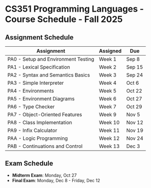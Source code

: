 # CS351 Programming Languages - Course Schedule - Fall 2025

## Assignment Schedule

| Assignment | Assigned | Due |
| ---------- | -------- | --- |
| PA0 - Setup and Environment Testing | Week 1 | Sep 8 |
| PA1 - Lexical Specification | Week 2 | Sep 15 |
| PA2 - Syntax and Semantics Basics | Week 3 | Sep 24 |
| PA3 - Simple Interpreter | Week 4 | Oct 6 |
| PA4 - Environments | Week 5 | Oct 22 |
| PA5 - Environment Diagrams | Week 6 | Oct 27 |
| PA6 - Type Checker | Week 7 | Oct 29 |
| PA7 - Object-Oriented Features | Week 9 | Nov 5 |
| PA8 - Class Implementation | Week 10 | Nov 12 |
| PA9 - Infix Calculator | Week 11 | Nov 19 |
| PAA - Logic Programming | Week 12 | Nov 24 |
| PAB - Continuations and Control | Week 13 | Dec 3 |


## Exam Schedule

- **Midterm Exam**: Monday, Oct 27
- **Final Exam**: Monday, Dec 8 - Friday, Dec 12

